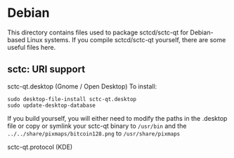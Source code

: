 
Debian
====================
This directory contains files used to package sctcd/sctc-qt
for Debian-based Linux systems. If you compile sctcd/sctc-qt yourself, there are some useful files here.

## sctc: URI support ##


sctc-qt.desktop  (Gnome / Open Desktop)
To install:

	sudo desktop-file-install sctc-qt.desktop
	sudo update-desktop-database

If you build yourself, you will either need to modify the paths in
the .desktop file or copy or symlink your sctc-qt binary to `/usr/bin`
and the `../../share/pixmaps/bitcoin128.png` to `/usr/share/pixmaps`

sctc-qt.protocol (KDE)

